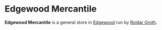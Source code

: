 # Edgewood Mercantile

**Edgewood Mercantile** is a general store in [Edgewood](../) run by [Roldar Groth](../../citizenry/roldar-groth).
